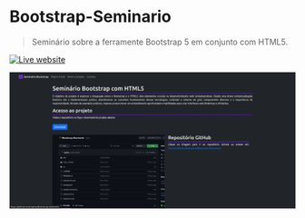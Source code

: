 # Bootstrap-Seminario

> Seminário sobre a ferramente Bootstrap 5 em conjunto com HTML5.

[![Live website][url-image]][url]

<p align="center">
    <img src="repo.png" alt="Seminário Bootstrap" width="600">
</p>

<!-- Markdown link & img dfn's -->
[url]: https://raphss.github.io/Bootstrap-Seminario/
[odp-url]: https://www.theodinproject.com
[url-image]: https://img.shields.io/badge/Live_Website-purple
